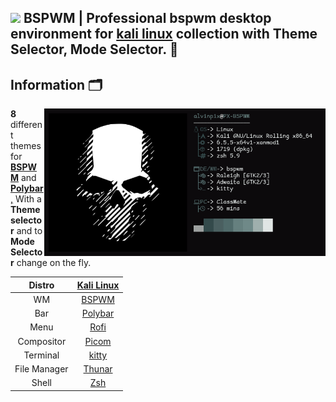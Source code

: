 ## <img src="https://images.emojiterra.com/google/noto-emoji/unicode-15/animated/1f409.gif" width ="50"><b> BSPWM | Professional bspwm desktop environment for [kali linux](https://www.kali.org/) collection with Theme Selector, Mode Selector. 🎨</b><br> 

## Information 🗂️

<img src="Resources/Feth.png" alt="Linux Fetch" align="right" width="450">

**8** different themes for [**BSPWM**](https://github.com/baskerville/bspwm.git) and [**Polybar**,](https://github.com/polybar/polybar.git) With a **Theme selector** and to **Mode Selector** change on the fly.

|Distro|[Kali Linux](https://www.kali.org/)|
|:---:|:---:|
|WM|[BSPWM](https://github.com/baskerville/bspwm)|
|Bar|[Polybar](https://github.com/polybar/polybar)|
|Menu|[Rofi](https://github.com/davatorium/rofi)|
|Compositor|[Picom](https://archlinux.org/packages/community/x86_64/picom/)|
|Terminal|[kitty](https://github.com/kovidgoyal/kitty.git)|
|File Manager|[Thunar](https://archlinux.org/packages/extra/x86_64/thunar/)|
|Shell|[Zsh](https://archlinux.org/packages/extra/x86_64/zsh/)|

